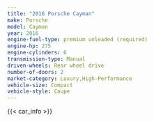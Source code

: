 ```yaml
---
title: "2016 Porsche Cayman"
make: Porsche
model: Cayman
year: 2016
engine-fuel-type: premium unleaded (required)
engine-hp: 275
engine-cylinders: 6
transmission-type: Manual
driven-wheels: Rear wheel drive
number-of-doors: 2
market-category: Luxury,High-Performance
vehicle-size: Compact
vehicle-style: Coupe
---
```


{{< car_info >}}
